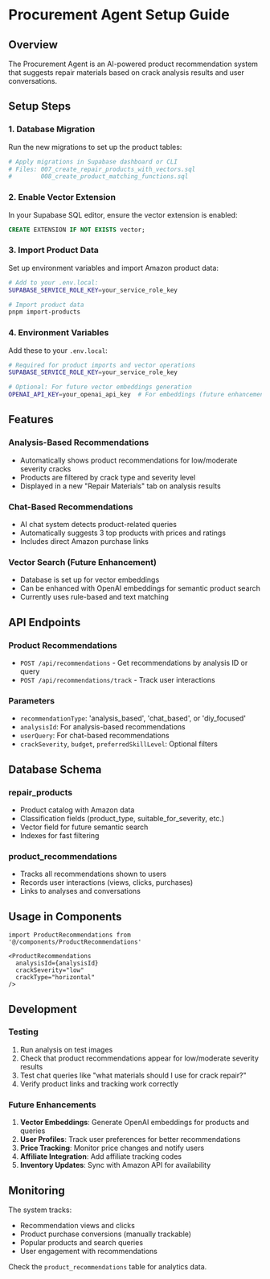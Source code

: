 # Procurement Agent Setup Guide

## Overview

The Procurement Agent is an AI-powered product recommendation system that suggests repair materials based on crack analysis results and user conversations.

## Setup Steps

### 1. Database Migration

Run the new migrations to set up the product tables:

```bash
# Apply migrations in Supabase dashboard or CLI
# Files: 007_create_repair_products_with_vectors.sql
#        008_create_product_matching_functions.sql
```

### 2. Enable Vector Extension

In your Supabase SQL editor, ensure the vector extension is enabled:

```sql
CREATE EXTENSION IF NOT EXISTS vector;
```

### 3. Import Product Data

Set up environment variables and import Amazon product data:

```bash
# Add to your .env.local:
SUPABASE_SERVICE_ROLE_KEY=your_service_role_key

# Import product data
pnpm import-products
```

### 4. Environment Variables

Add these to your `.env.local`:

```bash
# Required for product imports and vector operations
SUPABASE_SERVICE_ROLE_KEY=your_service_role_key

# Optional: For future vector embeddings generation
OPENAI_API_KEY=your_openai_api_key  # For embeddings (future enhancement)
```

## Features

### Analysis-Based Recommendations
- Automatically shows product recommendations for low/moderate severity cracks
- Products are filtered by crack type and severity level
- Displayed in a new "Repair Materials" tab on analysis results

### Chat-Based Recommendations
- AI chat system detects product-related queries
- Automatically suggests 3 top products with prices and ratings
- Includes direct Amazon purchase links

### Vector Search (Future Enhancement)
- Database is set up for vector embeddings
- Can be enhanced with OpenAI embeddings for semantic product search
- Currently uses rule-based and text matching

## API Endpoints

### Product Recommendations
- `POST /api/recommendations` - Get recommendations by analysis ID or query
- `POST /api/recommendations/track` - Track user interactions

### Parameters
- `recommendationType`: 'analysis_based', 'chat_based', or 'diy_focused'
- `analysisId`: For analysis-based recommendations
- `userQuery`: For chat-based recommendations
- `crackSeverity`, `budget`, `preferredSkillLevel`: Optional filters

## Database Schema

### repair_products
- Product catalog with Amazon data
- Classification fields (product_type, suitable_for_severity, etc.)
- Vector field for future semantic search
- Indexes for fast filtering

### product_recommendations
- Tracks all recommendations shown to users
- Records user interactions (views, clicks, purchases)
- Links to analyses and conversations

## Usage in Components

```tsx
import ProductRecommendations from '@/components/ProductRecommendations'

<ProductRecommendations
  analysisId={analysisId}
  crackSeverity="low"
  crackType="horizontal"
/>
```

## Development

### Testing
1. Run analysis on test images
2. Check that product recommendations appear for low/moderate severity results
3. Test chat queries like "what materials should I use for crack repair?"
4. Verify product links and tracking work correctly

### Future Enhancements
1. **Vector Embeddings**: Generate OpenAI embeddings for products and queries
2. **User Profiles**: Track user preferences for better recommendations
3. **Price Tracking**: Monitor price changes and notify users
4. **Affiliate Integration**: Add affiliate tracking codes
5. **Inventory Updates**: Sync with Amazon API for availability

## Monitoring

The system tracks:
- Recommendation views and clicks
- Product purchase conversions (manually trackable)
- Popular products and search queries
- User engagement with recommendations

Check the `product_recommendations` table for analytics data.